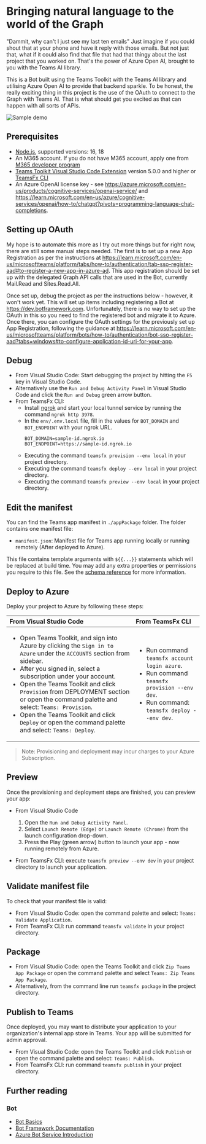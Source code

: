 # Bringing natural language to the world of the Graph

"Dammit, why can't I just see my last ten emails"
Just imagine if you could shout that at your phone and have it reply with those emails. But not just that, what if it could also find that file that had that thingy about the last project that you worked on. That's the power of Azure Open AI, brought to you with the Teams AI library.

This is a Bot built using the Teams Toolkit with the Teams AI library and utilising Azure Open AI to provide that backend sparkle. To be honest, the really exciting thing in this project is the use of the OAuth to connect to the Graph with Teams AI. That is what should get you excited as that can happen with all sorts of APIs.

![Sample demo](./docs/TeamsAI-GraphSample-Demo.gif)

## Prerequisites

- [Node.js](https://nodejs.org/), supported versions: 16, 18
- An M365 account. If you do not have M365 account, apply one from [M365 developer program](https://developer.microsoft.com/en-us/microsoft-365/dev-program)
- [Teams Toolkit Visual Studio Code Extension](https://aka.ms/teams-toolkit) version 5.0.0 and higher or [TeamsFx CLI](https://aka.ms/teamsfx-cli)
- An Azure OpenAI license key - see https://azure.microsoft.com/en-us/products/cognitive-services/openai-service/ and https://learn.microsoft.com/en-us/azure/cognitive-services/openai/how-to/chatgpt?pivots=programming-language-chat-completions.

## Setting up OAuth

My hope is to automate this more as I try out more things but for right now, there are still some manual steps needed. The first is to set up a new App Registration as per the instructions at https://learn.microsoft.com/en-us/microsoftteams/platform/tabs/how-to/authentication/tab-sso-register-aad#to-register-a-new-app-in-azure-ad. This app registration should be set up with the delegated Graph API calls that are used in the Bot, currently Mail.Read and Sites.Read.All.

Once set up, debug the project as per the instructions below - however, it won't work yet. This will set up items including registering a Bot at https://dev.botframework.com. Unfortunately, there is no way to set up the OAuth in this so you need to find the registered bot and migrate it to Azure. Once there, you can configure the OAuth settings for the previously set up App Registration, following the guidance at https://learn.microsoft.com/en-us/microsoftteams/platform/bots/how-to/authentication/bot-sso-register-aad?tabs=windows#to-configure-application-id-uri-for-your-app. 

## Debug

- From Visual Studio Code: Start debugging the project by hitting the `F5` key in Visual Studio Code.
- Alternatively use the `Run and Debug Activity Panel` in Visual Studio Code and click the `Run and Debug` green arrow button.
- From TeamsFx CLI:
  - Install [ngrok](https://ngrok.com/download) and start your local tunnel service by running the command `ngrok http 3978`.
  - In the `env/.env.local` file, fill in the values for `BOT_DOMAIN` and `BOT_ENDPOINT` with your ngrok URL.
    ```
    BOT_DOMAIN=sample-id.ngrok.io
    BOT_ENDPOINT=https://sample-id.ngrok.io
    ```
  - Executing the command `teamsfx provision --env local` in your project directory.
  - Executing the command `teamsfx deploy --env local` in your project directory.
  - Executing the command `teamsfx preview --env local` in your project directory.

## Edit the manifest

You can find the Teams app manifest in `./appPackage` folder. The folder contains one manifest file:
* `manifest.json`: Manifest file for Teams app running locally or running remotely (After deployed to Azure).

This file contains template arguments with `${{...}}` statements which will be replaced at build time. You may add any extra properties or permissions you require to this file. See the [schema reference](https://docs.microsoft.com/en-us/microsoftteams/platform/resources/schema/manifest-schema) for more information.

## Deploy to Azure

Deploy your project to Azure by following these steps:

| From Visual Studio Code                                                                                                                                                                                                                                                                                                                                                  | From TeamsFx CLI                                                                                                                                                                                                                    |
| :----------------------------------------------------------------------------------------------------------------------------------------------------------------------------------------------------------------------------------------------------------------------------------------------------------------------------------------------------------------------- | :---------------------------------------------------------------------------------------------------------------------------------------------------------------------------------------------------------------------------------- |
| <ul><li>Open Teams Toolkit, and sign into Azure by clicking the `Sign in to Azure` under the `ACCOUNTS` section from sidebar.</li> <li>After you signed in, select a subscription under your account.</li><li>Open the Teams Toolkit and click `Provision` from DEPLOYMENT section or open the command palette and select: `Teams: Provision`.</li><li>Open the Teams Toolkit and click `Deploy` or open the command palette and select: `Teams: Deploy`.</li></ul> | <ul> <li>Run command `teamsfx account login azure`.</li> <li>Run command `teamsfx provision --env dev`.</li> <li>Run command: `teamsfx deploy --env dev`. </li></ul> |

> Note: Provisioning and deployment may incur charges to your Azure Subscription.

## Preview

Once the provisioning and deployment steps are finished, you can preview your app:

- From Visual Studio Code

  1. Open the `Run and Debug Activity Panel`.
  1. Select `Launch Remote (Edge)` or `Launch Remote (Chrome)` from the launch configuration drop-down.
  1. Press the Play (green arrow) button to launch your app - now running remotely from Azure.

- From TeamsFx CLI: execute `teamsfx preview --env dev` in your project directory to launch your application.

## Validate manifest file

To check that your manifest file is valid:

- From Visual Studio Code: open the command palette and select: `Teams: Validate Application`.
- From TeamsFx CLI: run command `teamsfx validate` in your project directory.

## Package

- From Visual Studio Code: open the Teams Toolkit and click `Zip Teams App Package` or open the command palette and select `Teams: Zip Teams App Package`.
- Alternatively, from the command line run `teamsfx package` in the project directory.

## Publish to Teams

Once deployed, you may want to distribute your application to your organization's internal app store in Teams. Your app will be submitted for admin approval.

- From Visual Studio Code: open the Teams Toolkit and click `Publish` or open the command palette and select: `Teams: Publish`.
- From TeamsFx CLI: run command `teamsfx publish` in your project directory.

## Further reading

### Bot

- [Bot Basics](https://docs.microsoft.com/azure/bot-service/bot-builder-basics?view=azure-bot-service-4.0)
- [Bot Framework Documentation](https://docs.botframework.com/)
- [Azure Bot Service Introduction](https://docs.microsoft.com/azure/bot-service/bot-service-overview-introduction?view=azure-bot-service-4.0)